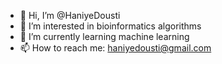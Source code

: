 - 👋 Hi, I’m @HaniyeDousti
- 👀 I’m interested in bioinformatics algorithms
- 🌱 I’m currently learning machine learning
- 📫 How to reach me: haniyedousti@gmail.com

<!---
HaniyeDousti/HaniyeDousti is a ✨ special ✨ repository because its `README.md` (this file) appears on your GitHub profile.
You can click the Preview link to take a look at your changes.
--->
